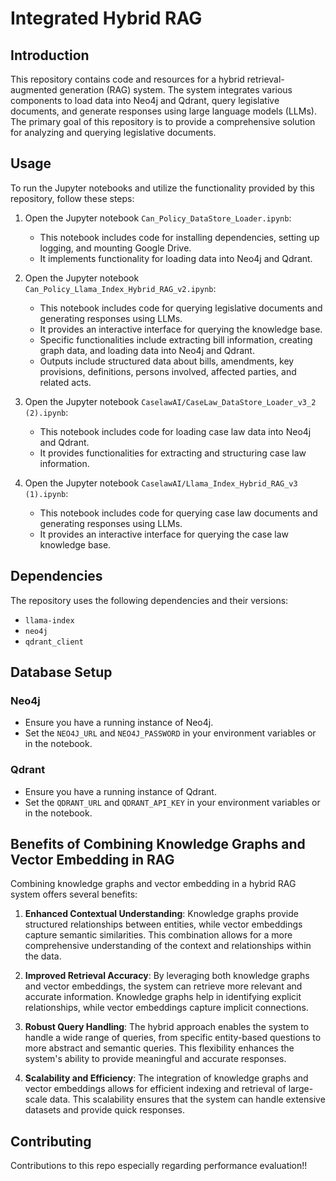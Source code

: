 # Integrated Hybrid RAG

## Introduction

This repository contains code and resources for a hybrid retrieval-augmented generation (RAG) system. The system integrates various components to load data into Neo4j and Qdrant, query legislative documents, and generate responses using large language models (LLMs). The primary goal of this repository is to provide a comprehensive solution for analyzing and querying legislative documents.

## Usage

To run the Jupyter notebooks and utilize the functionality provided by this repository, follow these steps:

1. Open the Jupyter notebook `Can_Policy_DataStore_Loader.ipynb`:
   - This notebook includes code for installing dependencies, setting up logging, and mounting Google Drive.
   - It implements functionality for loading data into Neo4j and Qdrant.

2. Open the Jupyter notebook `Can_Policy_Llama_Index_Hybrid_RAG_v2.ipynb`:
   - This notebook includes code for querying legislative documents and generating responses using LLMs.
   - It provides an interactive interface for querying the knowledge base.
   - Specific functionalities include extracting bill information, creating graph data, and loading data into Neo4j and Qdrant.
   - Outputs include structured data about bills, amendments, key provisions, definitions, persons involved, affected parties, and related acts.

3. Open the Jupyter notebook `CaselawAI/CaseLaw_DataStore_Loader_v3_2 (2).ipynb`:
   - This notebook includes code for loading case law data into Neo4j and Qdrant.
   - It provides functionalities for extracting and structuring case law information.

4. Open the Jupyter notebook `CaselawAI/Llama_Index_Hybrid_RAG_v3 (1).ipynb`:
   - This notebook includes code for querying case law documents and generating responses using LLMs.
   - It provides an interactive interface for querying the case law knowledge base.

## Dependencies

The repository uses the following dependencies and their versions:
- `llama-index`
- `neo4j`
- `qdrant_client`

## Database Setup

### Neo4j
- Ensure you have a running instance of Neo4j.
- Set the `NEO4J_URL` and `NEO4J_PASSWORD` in your environment variables or in the notebook.

### Qdrant
- Ensure you have a running instance of Qdrant.
- Set the `QDRANT_URL` and `QDRANT_API_KEY` in your environment variables or in the notebook.

## Benefits of Combining Knowledge Graphs and Vector Embedding in RAG

Combining knowledge graphs and vector embedding in a hybrid RAG system offers several benefits:

1. **Enhanced Contextual Understanding**: Knowledge graphs provide structured relationships between entities, while vector embeddings capture semantic similarities. This combination allows for a more comprehensive understanding of the context and relationships within the data.

2. **Improved Retrieval Accuracy**: By leveraging both knowledge graphs and vector embeddings, the system can retrieve more relevant and accurate information. Knowledge graphs help in identifying explicit relationships, while vector embeddings capture implicit connections.

3. **Robust Query Handling**: The hybrid approach enables the system to handle a wide range of queries, from specific entity-based questions to more abstract and semantic queries. This flexibility enhances the system's ability to provide meaningful and accurate responses.

4. **Scalability and Efficiency**: The integration of knowledge graphs and vector embeddings allows for efficient indexing and retrieval of large-scale data. This scalability ensures that the system can handle extensive datasets and provide quick responses.

## Contributing

Contributions to this repo especially regarding performance evaluation!!
